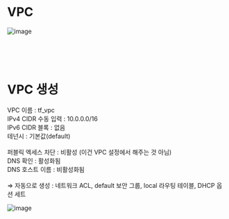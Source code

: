 # VPC

![image](https://github.com/user-attachments/assets/9c14eb9c-8dad-4c3c-b61c-1fcd8c4d3af2)

<br>
<br>
<br>

# VPC 생성

VPC 이름 : tf_vpc <br>
IPv4 CIDR 수동 입력 : 10.0.0.0/16 <br>
IPv6 CIDR 블록 : 없음 <br>
테넌시 : 기본값(default) <br>
<br>
퍼블릭 엑세스 차단 : 비활성 (이건 VPC 설정에서 해주는 것 아님) <br>
DNS 확인 : 활성화됨 <br>
DNS 호스트 이름 : 비활성화됨 <br>
<br>
⇒ 자동으로 생성 : 네트워크 ACL, default 보안 그룹, local 라우팅 테이블, DHCP 옵션 세트

![image](https://github.com/user-attachments/assets/5a274a12-e178-4555-bc10-8011e70f8411)
